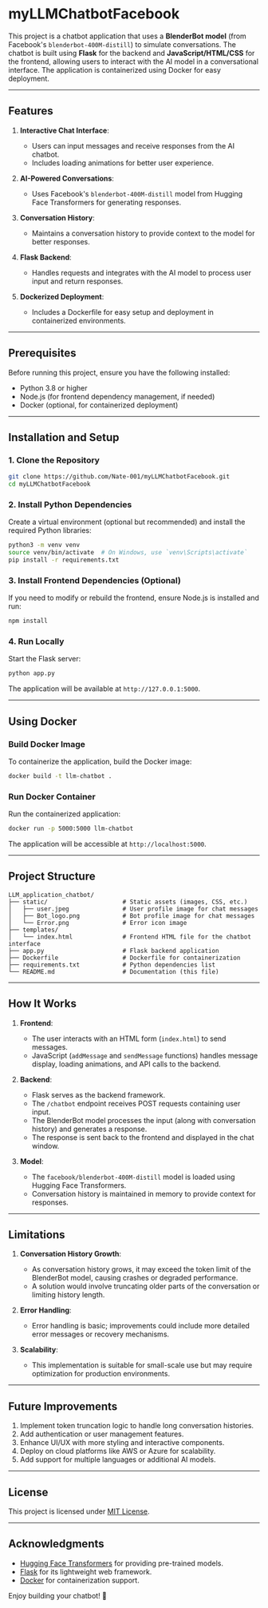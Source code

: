 # myLLMChatbotFacebook

This project is a chatbot application that uses a **BlenderBot model** (from Facebook's `blenderbot-400M-distill`) to simulate conversations. The chatbot is built using **Flask** for the backend and **JavaScript/HTML/CSS** for the frontend, allowing users to interact with the AI model in a conversational interface. The application is containerized using Docker for easy deployment.

---

## Features

1. **Interactive Chat Interface**:
   - Users can input messages and receive responses from the AI chatbot.
   - Includes loading animations for better user experience.

2. **AI-Powered Conversations**:
   - Uses Facebook's `blenderbot-400M-distill` model from Hugging Face Transformers for generating responses.

3. **Conversation History**:
   - Maintains a conversation history to provide context to the model for better responses.

4. **Flask Backend**:
   - Handles requests and integrates with the AI model to process user input and return responses.

5. **Dockerized Deployment**:
   - Includes a Dockerfile for easy setup and deployment in containerized environments.

---

## Prerequisites

Before running this project, ensure you have the following installed:

- Python 3.8 or higher
- Node.js (for frontend dependency management, if needed)
- Docker (optional, for containerized deployment)

---

## Installation and Setup

### 1. Clone the Repository
```bash
git clone https://github.com/Nate-001/myLLMChatbotFacebook.git
cd myLLMChatbotFacebook
```

### 2. Install Python Dependencies
Create a virtual environment (optional but recommended) and install the required Python libraries:
```bash
python3 -m venv venv
source venv/bin/activate  # On Windows, use `venv\Scripts\activate`
pip install -r requirements.txt
```

### 3. Install Frontend Dependencies (Optional)
If you need to modify or rebuild the frontend, ensure Node.js is installed and run:
```bash
npm install
```

### 4. Run Locally
Start the Flask server:
```bash
python app.py
```
The application will be available at `http://127.0.0.1:5000`.

---

## Using Docker

### Build Docker Image
To containerize the application, build the Docker image:
```bash
docker build -t llm-chatbot .
```

### Run Docker Container
Run the containerized application:
```bash
docker run -p 5000:5000 llm-chatbot
```
The application will be accessible at `http://localhost:5000`.

---

## Project Structure

```
LLM_application_chatbot/
├── static/                     # Static assets (images, CSS, etc.)
│   ├── user.jpeg               # User profile image for chat messages
│   ├── Bot_logo.png            # Bot profile image for chat messages
│   └── Error.png               # Error icon image
├── templates/
│   └── index.html              # Frontend HTML file for the chatbot interface
├── app.py                      # Flask backend application
├── Dockerfile                  # Dockerfile for containerization
├── requirements.txt            # Python dependencies list
└── README.md                   # Documentation (this file)
```

---

## How It Works

1. **Frontend**:
   - The user interacts with an HTML form (`index.html`) to send messages.
   - JavaScript (`addMessage` and `sendMessage` functions) handles message display, loading animations, and API calls to the backend.

2. **Backend**:
   - Flask serves as the backend framework.
   - The `/chatbot` endpoint receives POST requests containing user input.
   - The BlenderBot model processes the input (along with conversation history) and generates a response.
   - The response is sent back to the frontend and displayed in the chat window.

3. **Model**:
   - The `facebook/blenderbot-400M-distill` model is loaded using Hugging Face Transformers.
   - Conversation history is maintained in memory to provide context for responses.

---

## Limitations

1. **Conversation History Growth**:
   - As conversation history grows, it may exceed the token limit of the BlenderBot model, causing crashes or degraded performance.
   - A solution would involve truncating older parts of the conversation or limiting history length.

2. **Error Handling**:
   - Error handling is basic; improvements could include more detailed error messages or recovery mechanisms.

3. **Scalability**:
   - This implementation is suitable for small-scale use but may require optimization for production environments.

---

## Future Improvements

1. Implement token truncation logic to handle long conversation histories.
2. Add authentication or user management features.
3. Enhance UI/UX with more styling and interactive components.
4. Deploy on cloud platforms like AWS or Azure for scalability.
5. Add support for multiple languages or additional AI models.

---

## License

This project is licensed under [MIT License](LICENSE).

---

## Acknowledgments

- [Hugging Face Transformers](https://huggingface.co/docs/transformers/index) for providing pre-trained models.
- [Flask](https://flask.palletsprojects.com/) for its lightweight web framework.
- [Docker](https://www.docker.com/) for containerization support.

Enjoy building your chatbot! 🚀
